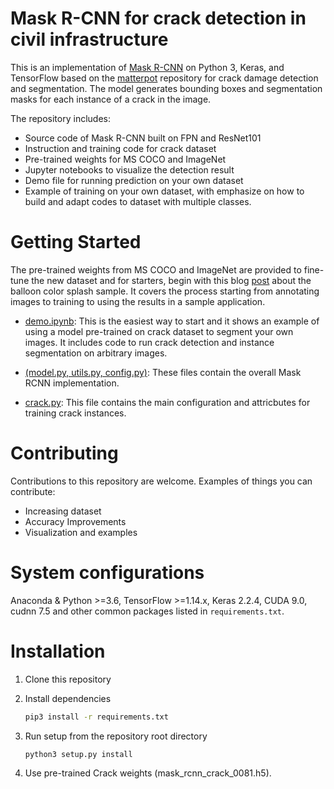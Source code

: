# Mask R-CNN for crack detection in civil infrastructure
This is an implementation of [Mask R-CNN](https://arxiv.org/abs/1703.06870) on Python 3, Keras, and TensorFlow based on the [matterpot](https://github.com/matterport/Mask_RCNN) repository for crack damage detection and segmentation. The model generates bounding boxes and segmentation masks for each instance of a crack in the image.

The repository includes:
* Source code of Mask R-CNN built on FPN and ResNet101
* Instruction and training code for crack dataset
* Pre-trained weights for MS COCO and ImageNet
* Jupyter notebooks to visualize the detection result
* Demo file for running prediction on your own dataset
* Example of training on your own dataset, with emphasize on how to build and adapt codes to dataset with multiple classes.

# Getting Started
The pre-trained weights from MS COCO and ImageNet are provided to fine-tune the new dataset and for starters, begin with this blog [post](https://engineering.matterport.com/splash-of-color-instance-segmentation-with-mask-r-cnn-and-tensorflow-7c761e238b46) about the balloon color splash sample. It covers the process starting from annotating images to training to using the results in a sample application.

* [demo.ipynb](https://github.com/rakehsaleem/Custom_Mask_RCNN/blob/master/crack/demo.ipynb): This is the easiest way to start and it shows an example of using a model pre-trained on crack dataset to segment your own images. It includes code to run crack detection and instance segmentation on arbitrary images.
* [(model.py, utils.py, config.py)](https://github.com/rakehsaleem/Custom_Mask_RCNN/tree/master/mrcnn): These files contain the overall Mask RCNN implementation.

* [crack.py](): This file contains the main configuration and attricbutes for training crack instances.

# Contributing
Contributions to this repository are welcome. Examples of things you can contribute:

* Increasing dataset
* Accuracy Improvements
* Visualization and examples

# System configurations
Anaconda & Python >=3.6, TensorFlow >=1.14.x, Keras 2.2.4, CUDA 9.0, cudnn 7.5 and other common packages listed in ```requirements.txt```.

# Installation
1. Clone this repository
2. Install dependencies

   ```bash
   pip3 install -r requirements.txt
   ```

3. Run setup from the repository root directory

   ```bash
   python3 setup.py install
   ```
4. Use pre-trained Crack weights (mask_rcnn_crack_0081.h5).

